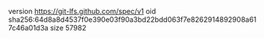 version https://git-lfs.github.com/spec/v1
oid sha256:64d8a8d4537f0e390e03f90a3bd22bdd063f7e8262914892908a617c46a01d3a
size 57982
